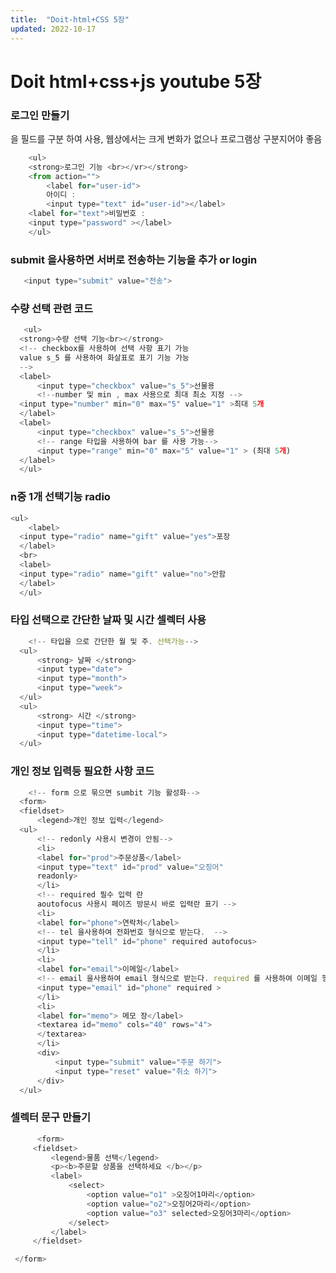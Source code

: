 ```yaml
---
title:  "Doit-html+CSS 5장"
updated: 2022-10-17
---
```


Doit html+css+js youtube 5장
=============================


### 로그인 만들기

<label> 을 필드를 구분 하여 사용, 웹상에서는 크게 변화가 없으나 프로그램상 구분지어야 좋음
 
  
```javascript
    <ul>
    <strong>로그인 기능 <br></vr></strong>
    <from action="">
        <label for="user-id">
        아이디 : 
        <input type="text" id="user-id"></label>
    <label for="text">비밀번호 : 
    <input type="password" ></label>
    </ul>
  ```
 
  ### submit 을사용하면 서버로 전송하는 기능을 추가 or login
  
  ```javascript
     <input type="submit" value="전송">
  ```
  
  
  ### 수량 선택 관련 코드 
  ```javascript
     <ul>
    <strong>수량 선택 기능<br></strong>
    <!-- checkbox를 사용하여 선택 사항 표기 가능
    value s_5 를 사용하여 화살표로 표기 기능 가능
    -->
    <label>
        <input type="checkbox" value="s_5">선물용
        <!--number 및 min , max 사용으로 최대 최소 지정 -->
    <input type="number" min="0" max="5" value="1" >최대 5개
    </label>
    <label>
        <input type="checkbox" value="s_5">선물용
        <!-- range 타입을 사용하여 bar 를 사용 가능-->
        <input type="range" min="0" max="5" value="1" > (최대 5개)
    </label>
    </ul>
  ```
  
  ### n중 1개 선택기능 radio
  ```javascript
  <ul>
      <label>
    <input type="radio" name="gift" value="yes">포장
    </label>
    <br>
    <label>
    <input type="radio" name="gift" value="no">안함
    </label>
    </ul>
  ```
  
 
  ### 타입 선택으로 간단한 날짜 및 시간 셀렉터 사용 
  ```javascript
      <!-- 타입을 으로 간단한 월 및 주. 선택가능-->
    <ul>
        <strong> 날짜 </strong>
        <input type="date">
        <input type="month">
        <input type="week">
    </ul>
    <ul>
        <strong> 시간 </strong>
        <input type="time">
        <input type="datetime-local">
    </ul>
  ```
 
 
  ### 개인 정보 입력등 필요한 사항 코드
  ```javascript
      <!-- form 으로 묶으면 sumbit 기능 활성화-->
    <form>
    <fieldset>
        <legend>개인 정보 입력</legend>
    <ul>
        <!-- redonly 사용시 변경이 안됨-->
        <li>
        <label for="prod">주문상품</label>
        <input type="text" id="prod" value="오징어"
        readonly>
        </li>
        <!-- required 필수 입력 란 
        aoutofocus 사용시 페이즈 방문시 바로 입력란 표기 -->
        <li>
        <label for="phone">연락처</label>
        <!-- tel 을사용하여 전화번호 형식으로 받는다.  -->
        <input type="tell" id="phone" required autofocus>
        </li>
        <li>
        <label for="email">이메일</label>
        <!-- email 을사용하여 email 형식으로 받는다. required 를 사용하여 이메일 형식이 아닐경우 확인 문구가 뜸-->
        <input type="email" id="phone" required >
        </li>
        <li>
        <label for="memo"> 메모 장</label>
        <textarea id="memo" cols="40" rows="4">
        </textarea>
        </li>
        <div>
            <input type="submit" value="주문 하기">
            <input type="reset" value="취소 하기">
        </div>
    </ul>
   ```
  
  ### 셀렉터 문구 만들기
   ```javascript
         <form>
        <fieldset>
            <legend>물품 선택</legend>
            <p><b>주문할 상품을 선택하세요 </b></p>
            <label>
                <select>
                    <option value="o1" >오징어1마리</option>
                    <option value="o2">오징어2마리</option>
                    <option value="o3" selected>오징어3마리</option>
                </select>
            </label>
        </fieldset>

    </form>
   ```
  
  
  
